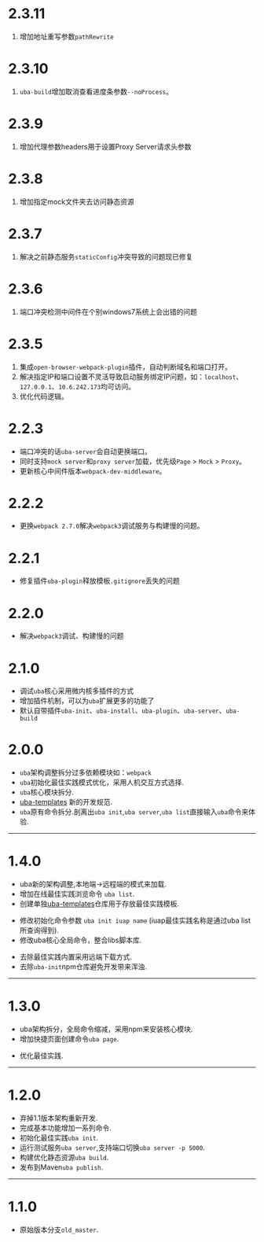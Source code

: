 # 2.3.11

1. 增加地址重写参数`pathRewrite`

# 2.3.10

1. `uba-build`增加取消查看进度条参数`--noProcess`。

# 2.3.9

1. 增加代理参数headers用于设置Proxy Server请求头参数

# 2.3.8

1. 增加指定mock文件夹去访问静态资源

# 2.3.7

1. 解决之前静态服务`staticConfig`冲突导致的问题现已修复

# 2.3.6

1. 端口冲突检测中间件在个别windows7系统上会出错的问题


# 2.3.5

1. 集成`open-browser-webpack-plugin`插件，自动判断域名和端口打开。
2. 解决指定IP和端口设置不灵活导致启动服务绑定IP问题，如：`localhost`、`127.0.0.1`、`10.6.242.173`均可访问。
3. 优化代码逻辑。

# 2.2.3

+ 端口冲突的话`uba-server`会自动更换端口。
+ 同时支持`mock server`和`proxy server`加载，优先级`Page` > `Mock` > `Proxy`。
+ 更新核心中间件版本`webpack-dev-middleware`。

# 2.2.2

+ 更换`webpack 2.7.0`解决`webpack3`调试服务与构建慢的问题。

# 2.2.1

* 修复插件`uba-plugin`释放模板`.gitignore`丢失的问题


# 2.2.0

+ 解决`webpack3`调试、构建慢的问题

# 2.1.0
+ 调试`uba`核心采用微内核多插件的方式
+ 增加插件机制，可以为`uba`扩展更多的功能了
+ 默认自带插件`uba-init`、`uba-install`、`uba-plugin`、`uba-server`、`uba-build`


# 2.0.0

+ `uba`架构调整拆分过多依赖模块如：`webpack`
+ `uba`初始化最佳实践模式优化，采用人机交互方式选择.
+ `uba`核心模块拆分.
+ [uba-templates](https://github.com/uba-templates) 新的开发规范.
+ `uba`原有命令拆分.剖离出`uba init`,`uba server`,`uba list`直接输入`uba`命令来体验.

---

# 1.4.0

+ uba新的架构调整,本地端->远程端的模式来加载.
+ 增加在线最佳实践浏览命令 `uba list`.
+ 创建单独[uba-templates](https://github.com/uba-templates)仓库用于存放最佳实践模板.
* 修改初始化命令参数 `uba init iuap name` (iuap最佳实践名称是通过uba list所查询得到).
* 修改uba核心全局命令，整合libs脚本库.
- 去除最佳实践内置采用远端下载方式.
- 去除`uba-init`npm仓库避免开发带来浑浊.

---

# 1.3.0

+ uba架构拆分，全局命令缩减，采用npm来安装核心模块.
+ 增加快捷页面创建命令`uba page`.
* 优化最佳实践.

---

# 1.2.0

+ 弃掉1.1版本架构重新开发.
+ 完成基本功能增加一系列命令.
+ 初始化最佳实践`uba init`.
+ 运行测试服务`uba server`,支持端口切换`uba server -p 5000`.
+ 构建优化静态资源`uba build`.
+ 发布到Maven`uba publish`.

---

# 1.1.0

+ 原始版本分支`old_master`.
